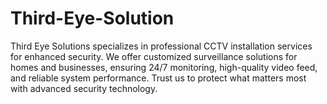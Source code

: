 # Third-Eye-Solution
 Third Eye Solutions specializes in professional CCTV installation services for enhanced security. We offer customized surveillance solutions for homes and businesses, ensuring 24/7 monitoring, high-quality video feed, and reliable system performance. Trust us to protect what matters most with advanced security technology.
